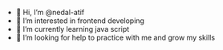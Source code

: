 - 👋 Hi, I’m @nedal-atif
- 👀 I’m interested in frontend developing
- 🌱 I’m currently learning java script
- 💞️ I’m looking for help to practice with me and grow my skills

<!---
nedal-atif/nedal-atif is a ✨ special ✨ repository because its `README.md` (this file) appears on your GitHub profile.
You can click the Preview link to take a look at your changes.
--->
